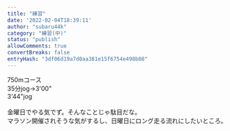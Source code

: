 ```yaml
---
title: "練習"
date: '2022-02-04T18:39:11'
author: "subaru44k"
category: "練習(中)"
status: "publish"
allowComments: true
convertBreaks: false
entryHash: "3df06d19a7d0aa381e15f6754e498b08"
---
```

750mコース<br>
35分jog→3'00"<br>
3'44"jog<br>
<br>
金曜日でやる気でず。そんなことじゃ駄目だな。<br>
マラソン開催されそうな気がするし、日曜日にロング走る流れにしたいところ。
